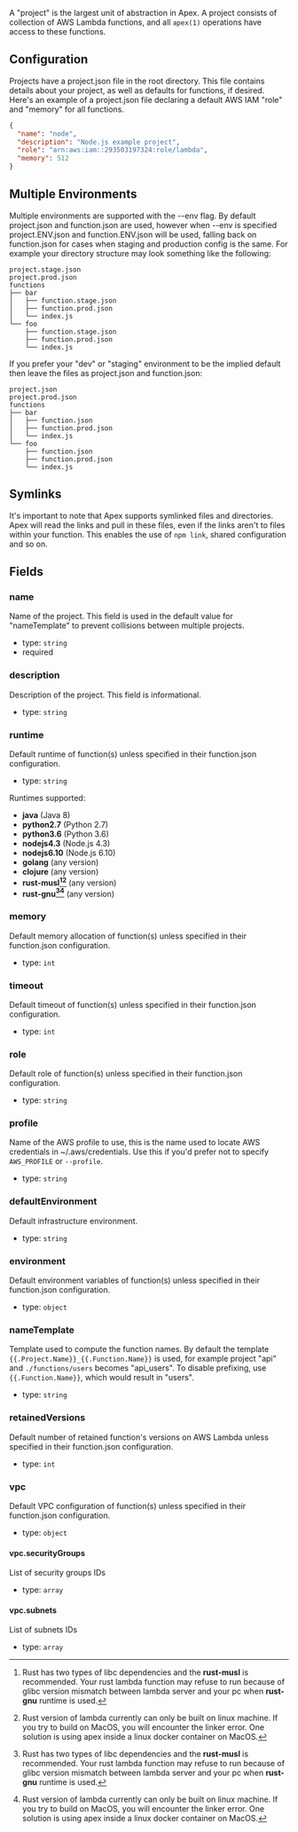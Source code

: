 
A "project" is the largest unit of abstraction in Apex. A project consists of collection of AWS Lambda functions, and
all `apex(1)` operations have access to these functions.

## Configuration

Projects have a project.json file in the root directory. This file contains details about your project, as well as
defaults for functions, if desired. Here's an example of a project.json file declaring a default AWS IAM "role" and "memory" for all functions.

```json
{
  "name": "node",
  "description": "Node.js example project",
  "role": "arn:aws:iam::293503197324:role/lambda",
  "memory": 512
}
```

## Multiple Environments

Multiple environments are supported with the --env flag. By default project.json and function.json are used, however when --env is specified project.ENV.json and function.ENV.json will be used, falling back on function.json for cases when staging and production config is the same. For example your directory structure may look something like the following:

```
project.stage.json
project.prod.json
functions
├── bar
│   ├── function.stage.json
│   ├── function.prod.json
│   └── index.js
└── foo
    ├── function.stage.json
    ├── function.prod.json
    └── index.js
```

If you prefer your "dev" or "staging" environment to be the implied default then leave the files as project.json and function.json:

```
project.json
project.prod.json
functions
├── bar
│   ├── function.json
│   ├── function.prod.json
│   └── index.js
└── foo
    ├── function.json
    ├── function.prod.json
    └── index.js
```

## Symlinks

It's important to note that Apex supports symlinked files and directories. Apex will read the links and pull in these files, even if the links aren't to files within your function. This enables the use of `npm link`, shared configuration and so on.

## Fields

### name

Name of the project. This field is used in the default value for "nameTemplate" to prevent collisions between multiple projects.

- type: `string`
- required

### description

Description of the project. This field is informational.

- type: `string`

### runtime

Default runtime of function(s) unless specified in their function.json configuration.

- type: `string`

Runtimes supported:

- __java__ (Java 8)
- __python2.7__ (Python 2.7)
- __python3.6__ (Python 3.6)
- __nodejs4.3__ (Node.js 4.3)
- __nodejs6.10__ (Node.js 6.10)
- __golang__ (any version)
- __clojure__ (any version)
- __rust-musl[^rust-runtime][^rust-linux-only]__ (any version)
- __rust-gnu[^rust-runtime][^rust-linux-only]__ (any version)

[^rust-runtime]: Rust has two types of libc dependencies and the __rust-musl__ is recommended. Your rust lambda function may refuse to run because of glibc version mismatch between lambda server and your pc when __rust-gnu__ runtime is used.

[^rust-linux-only]: Rust version of lambda currently can only be built on linux machine. If you try to build on MacOS, you will encounter the linker error. One solution is using apex inside a linux docker container on MacOS.

### memory

Default memory allocation of function(s) unless specified in their function.json configuration.

- type: `int`

### timeout

Default timeout of function(s) unless specified in their function.json configuration.

- type: `int`

### role

Default role of function(s) unless specified in their function.json configuration.

- type: `string`

### profile

Name of the AWS profile to use, this is the name used to locate AWS credentials in ~/.aws/credentials. Use this if you'd prefer not to specify `AWS_PROFILE` or `--profile`.

- type: `string`

### defaultEnvironment

Default infrastructure environment.

- type: `string`

### environment

Default environment variables of function(s) unless specified in their function.json configuration.

- type: `object`

### nameTemplate

Template used to compute the function names. By default the template `{{.Project.Name}}_{{.Function.Name}}` is used, for example project "api" and `./functions/users` becomes "api_users". To disable prefixing, use `{{.Function.Name}}`, which would result in "users".

- type: `string`

### retainedVersions

Default number of retained function's versions on AWS Lambda unless specified in their function.json configuration.

- type: `int`

### vpc

Default VPC configuration of function(s) unless specified in their function.json configuration.

- type: `object`

#### vpc.securityGroups

List of security groups IDs

- type: `array`

#### vpc.subnets

List of subnets IDs

- type: `array`
